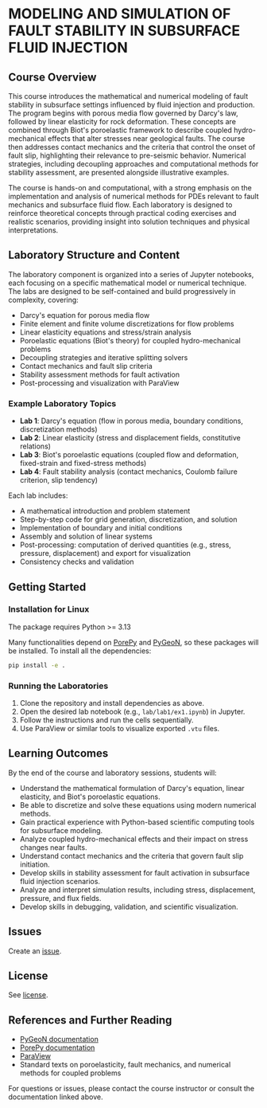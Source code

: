 # MODELING AND SIMULATION OF FAULT STABILITY IN SUBSURFACE FLUID INJECTION

## Course Overview

This course introduces the mathematical and numerical modeling of fault stability in subsurface settings influenced by fluid injection and production. The program begins with porous media flow governed by Darcy's law, followed by linear elasticity for rock deformation. These concepts are combined through Biot's poroelastic framework to describe coupled hydro-mechanical effects that alter stresses near geological faults. The course then addresses contact mechanics and the criteria that control the onset of fault slip, highlighting their relevance to pre-seismic behavior. Numerical strategies, including decoupling approaches and computational methods for stability assessment, are presented alongside illustrative examples.

The course is hands-on and computational, with a strong emphasis on the implementation and analysis of numerical methods for PDEs relevant to fault mechanics and subsurface fluid flow. Each laboratory is designed to reinforce theoretical concepts through practical coding exercises and realistic scenarios, providing insight into solution techniques and physical interpretations.

## Laboratory Structure and Content

The laboratory component is organized into a series of Jupyter notebooks, each focusing on a specific mathematical model or numerical technique. The labs are designed to be self-contained and build progressively in complexity, covering:

- Darcy's equation for porous media flow
- Finite element and finite volume discretizations for flow problems
- Linear elasticity equations and stress/strain analysis
- Poroelastic equations (Biot's theory) for coupled hydro-mechanical problems
- Decoupling strategies and iterative splitting solvers
- Contact mechanics and fault slip criteria
- Stability assessment methods for fault activation
- Post-processing and visualization with ParaView

### Example Laboratory Topics

- **Lab 1**: Darcy's equation (flow in porous media, boundary conditions, discretization methods)
- **Lab 2**: Linear elasticity (stress and displacement fields, constitutive relations)
- **Lab 3**: Biot's poroelastic equations (coupled flow and deformation, fixed-strain and fixed-stress methods)
- **Lab 4**: Fault stability analysis (contact mechanics, Coulomb failure criterion, slip tendency)

Each lab includes:

- A mathematical introduction and problem statement
- Step-by-step code for grid generation, discretization, and solution
- Implementation of boundary and initial conditions
- Assembly and solution of linear systems
- Post-processing: computation of derived quantities (e.g., stress, pressure, displacement) and export for visualization
- Consistency checks and validation

## Getting Started

### Installation for Linux

The package requires Python >= 3.13

Many functionalities depend on [PorePy](https://github.com/pmgbergen/porepy) and [PyGeoN](https://github.com/compgeo-mox/pygeon), so these packages will be installed. To install all the dependencies:

```bash
pip install -e .
```

### Running the Laboratories

1. Clone the repository and install dependencies as above.
2. Open the desired lab notebook (e.g., `lab/lab1/ex1.ipynb`) in Jupyter.
3. Follow the instructions and run the cells sequentially.
4. Use ParaView or similar tools to visualize exported `.vtu` files.

## Learning Outcomes

By the end of the course and laboratory sessions, students will:

- Understand the mathematical formulation of Darcy's equation, linear elasticity, and Biot's poroelastic equations.
- Be able to discretize and solve these equations using modern numerical methods.
- Gain practical experience with Python-based scientific computing tools for subsurface modeling.
- Analyze coupled hydro-mechanical effects and their impact on stress changes near faults.
- Understand contact mechanics and the criteria that govern fault slip initiation.
- Develop skills in stability assessment for fault activation in subsurface fluid injection scenarios.
- Analyze and interpret simulation results, including stress, displacement, pressure, and flux fields.
- Develop skills in debugging, validation, and scientific visualization.

## Issues

Create an [issue](https://github.com/compgeo-mox/lec_massif/issues).

## License

See [license](./LICENSE).

## References and Further Reading

- [PyGeoN documentation](https://github.com/compgeo-mox/pygeon)
- [PorePy documentation](https://github.com/pmgbergen/porepy)
- [ParaView](https://www.paraview.org/)
- Standard texts on poroelasticity, fault mechanics, and numerical methods for coupled problems

For questions or issues, please contact the course instructor or consult the documentation linked above.
